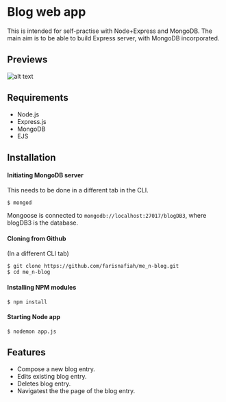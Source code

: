 # Blog web app

This is intended for self-practise with Node+Express and MongoDB. The main aim is to be able to build Express server, with MongoDB incorporated.

## Previews
![alt text](https://github.com/farisnafiah/me_n-blog.git/ME_N-stack-blog.gif?)

## Requirements
* Node.js
* Express.js
* MongoDB
* EJS

## Installation
#### Initiating MongoDB server
This needs to be done in a different tab in the CLI.
```
$ mongod
```
Mongoose is connected to `mongodb://localhost:27017/blogDB3`, where blogDB3 is the database.
#### Cloning from Github
(In a different CLI tab)
```
$ git clone https://github.com/farisnafiah/me_n-blog.git
$ cd me_n-blog
```
#### Installing NPM modules
```
$ npm install
```
#### Starting Node app
```
$ nodemon app.js
```

## Features
* Compose a new blog entry.
* Edits existing blog entry.
* Deletes blog entry.
* Navigatest the the page of the blog entry.
